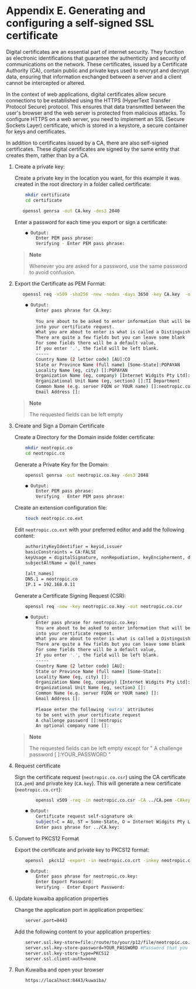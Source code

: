 # Appendix E. Generating and configuring a self-signed SSL certificate 

Digital certificates are an essential part of internet security. They function as electronic identifications that guarantee the authenticity and security of communications on the network. These certificates, issued by a Certificate Authority (CA), contain public and private keys used to encrypt and decrypt data, ensuring that information exchanged between a server and a client cannot be intercepted or altered.

In the context of web applications, digital certificates allow secure connections to be established using the HTTPS (HyperText Transfer Protocol Secure) protocol. This ensures that data transmitted between the user's browser and the web server is protected from malicious attacks. To configure HTTPS on a web server, you need to implement an SSL (Secure Sockets Layer) certificate, which is stored in a keystore, a secure container for keys and certificates.

In addition to certificates issued by a CA, there are also self-signed certificates. These digital certificates are signed by the same entity that creates them, rather than by a CA.

1. Create a private key:

    Create a private key in the location you want, for this example it was created in the root directory in a folder called                         certificate:
    
    ``` bash
        mkdir certificate
        cd certificate
    ```
    
    ``` bash
       openssl genrsa -out CA.key -des3 2040
    ```
    Enter a password for each time you export or sign a certificate:
    
    ``` bash
        ● Output:
            Enter PEM pass phrase:
            Verifying - Enter PEM pass phrase:
    ```
    
    > **Note**
    >
    >  Whenever you are asked for a password, use the same password to avoid confusion.
    >

2.  Export the Certificate as PEM Format:
    
    ``` bash
       openssl req -x509 -sha256 -new -nodes -days 3650 -key CA.key  -out CA.pem
    ```

    ``` bash
        ● Output:
            Enter pass phrase for CA.key:
                
            You are about to be asked to enter information that will be incorporated
            into your certificate request.
            What you are about to enter is what is called a Distinguished Name or a DN.
            There are quite a few fields but you can leave some blank
            For some fields there will be a default value,
            If you enter '.', the field will be left blank.
            -----
            Country Name (2 letter code) [AU]:CO
            State or Province Name (full name) [Some-State]:POPAYAN
            Locality Name (eg, city) []:POPAYAN
            Organization Name (eg, company) [Internet Widgits Pty Ltd]:Neotropic SAS 
            Organizational Unit Name (eg, section) []:TI Department                                    
            Common Name (e.g. server FQDN or YOUR name) []:neotropic.co
            Email Address []:
    ```
    
    > **Note**
    >
    > The requested fields can be left empty
    >
    
3. Create and Sign a Domain Certificate

    Create a Directory for the Domain inside folder certificate:
    
    ``` bash
        mkdir neotropic.co
        cd neotropic.co
    ```
    
    Generate a Private Key for the Domain:
    
    ``` bash
        openssl genrsa -out neotropic.co.key -des3 2048
    ```
    
    ``` bash
        ● Output:
            Enter PEM pass phrase:
            Verifying - Enter PEM pass phrase:
    ```
    
    Create an extension configuration file:
    
    ``` bash
        touch neotropic.co.ext
    ```
    
    Edit `neotropic.co.ext` with your preferred editor and add the following content:
    
    ``` bash
        authorityKeyIdentifier = keyid,issuer
        basicConstraints = CA:FALSE
        keyUsage = digitalSignature, nonRepudiation, keyEncipherment, dataEncipherment
        subjectAltName = @alt_names
        
        [alt_names]
        DNS.1 = neotropic.co
        IP.1 = 192.168.0.11
    ```
    
    Generate a Certificate Signing Request (CSR):
    
    ``` bash
        openssl req -new -key neotropic.co.key -out neotropic.co.csr
    ```
    
    ``` bash
        ● Output:
            Enter pass phrase for neotropic.co.key:
            You are about to be asked to enter information that will be incorporated
            into your certificate request.
            What you are about to enter is what is called a Distinguished Name or a DN.
            There are quite a few fields but you can leave some blank
            For some fields there will be a default value,
            If you enter '.', the field will be left blank.
            -----
            Country Name (2 letter code) [AU]:
            State or Province Name (full name) [Some-State]:
            Locality Name (eg, city) []:
            Organization Name (eg, company) [Internet Widgits Pty Ltd]:
            Organizational Unit Name (eg, section) []:
            Common Name (e.g. server FQDN or YOUR name) []:
            Email Address []:
            
            Please enter the following 'extra' attributes
            to be sent with your certificate request
            A challenge password []:neotropic
            An optional company name []:
    ```
    
     > **Note**
    >
    > The requested fields can be left empty except for " A challenge password [ ]:YOUR_PASSWORD  "
    >
    
4. Request certificate

    Sign the certificate request (`neotropic.co.csr`) using the CA certificate (`CA.pem`) and private key (`CA.key`). This will generate a new certificate (`neotropic.co.crt`):

    ``` bash
            openssl x509 -req -in neotropic.co.csr -CA ../CA.pem -CAkey ../CA.key  -CAcreateserial  -days 3650 -sha256 -extfile neotropic.co.ext -out neotropic.co.crt
    ```
    
    ``` bash
        ● Output:
            Certificate request self-signature ok
            subject=C = AU, ST = Some-State, O = Internet Widgits Pty Ltd
            Enter pass phrase for ../CA.key:

    ```
    
5. Convert to PKCS12 Format

    Export the certificate and private key to PKCS12 format:
    
    ``` bash
        openssl  pkcs12 -export -in neotropic.co.crt -inkey neotropic.co.key -out neotropic.co.p12 -name default
    ```
    
    ``` bash
        ● Output:
            Enter pass phrase for neotropic.co.key:
            Enter Export Password:
            Verifying - Enter Export Password:
    ```

6. Update kuwaiba application properties

    Change the application port in application properties:
    
    ``` bash
        server.port=8443
    ```

    Add the following content to your application properties:
    
    ``` bash
        server.ssl.key-store=file:/route/to/your/p12/file/neotropic.co.p12
        server.ssl.key-store-password=YOUR_PASSWORD #Password that you wrote in " A challenge password [ ] "
        server.ssl.key-store-type=PKCS12
        server.ssl.client-auth=none
    ```
    

7. Run Kuwaiba and open your browser

    ``` bash
        https://localhost:8443/kuwaiba/
    ```



    